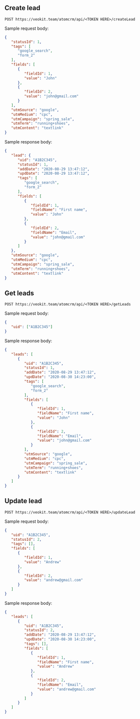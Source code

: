 ## Create lead

`POST https://veokit.team/atomcrm/api/<TOKEN HERE>/createLead`

Sample request body:
```json
{
   "statusId": 1,
   "tags": [
      "google_search",
      "form_2"
   ],
   "fields": [
      {
         "fieldId": 1,
         "value": "John"
      },
      {
         "fieldId": 2,
         "value": "john@gmail.com"
      }
   ],
   "utmSource": "google",
   "utmMedium": "cpc",
   "utmCampaign": "spring_sale",
   "utmTerm": "running+shoes",
   "utmContent": "textlink"
}
```

Sample response body:
```json
{
   "lead": {
      "uid": "A1B2C345",
      "statusId": 1,
      "addDate": "2020-08-29 13:47:12",
      "updDate": "2020-08-29 13:47:12",
      "tags": [
         "google_search",
         "form_2"
      ],
      "fields": [
         {
            "fieldId": 1,
            "fieldName": "First name",
            "value": "John"
         },
         {
            "fieldId": 2,
            "fieldName": "Email",
            "value": "john@gmail.com"
         }
      ]
   },
   "utmSource": "google",
   "utmMedium": "cpc",
   "utmCampaign": "spring_sale",
   "utmTerm": "running+shoes",
   "utmContent": "textlink"
}
```

## Get leads

`POST https://veokit.team/atomcrm/api/<TOKEN HERE>/getLeads`

Sample request body:
```json
{
   "uid": ["A1B2C345"]
}
```

Sample response body:
```json
{
   "leads": [
      {
         "uid": "A1B2C345",
         "statusId": 1,
         "addDate": "2020-08-29 13:47:12",
         "updDate": "2020-08-30 14:23:00",
         "tags": [
            "google_search",
            "form_2"
         ],
         "fields": [
            {
               "fieldId": 1,
               "fieldName": "First name",
               "value": "John"
            },
            {
               "fieldId": 2,
               "fieldName": "Email",
               "value": "john@gmail.com"
            }
         ],
         "utmSource": "google",
         "utmMedium": "cpc",
         "utmCampaign": "spring_sale",
         "utmTerm": "running+shoes",
         "utmContent": "textlink"
      }
   ]
}
```

## Update lead

`POST https://veokit.team/atomcrm/api/<TOKEN HERE>/updateLead`

Sample request body:
```json
{
   "uid": "A1B2C345",
   "statusId": 2,
   "tags": [],
   "fields": [
      {
         "fieldId": 1,
         "value": "Andrew"
      },
      {
         "fieldId": 2,
         "value": "andrew@gmail.com"
      }
   ]
}
```

Sample response body:
```json
{
   "leads": [
      {
         "uid": "A1B2C345",
         "statusId": 2,
         "addDate": "2020-08-29 13:47:12",
         "updDate": "2020-08-30 14:23:00",
         "tags": [],
         "fields": [
            {
               "fieldId": 1,
               "fieldName": "First name",
               "value": "Andrew"
            },
            {
               "fieldId": 2,
               "fieldName": "Email",
               "value": "andrew@gmail.com"
            }
         ]
      }
   ]
}
```
